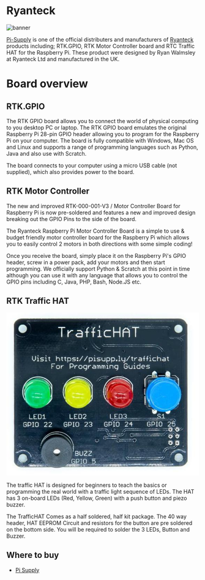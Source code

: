 # Ryanteck

![banner](https://user-images.githubusercontent.com/1878314/73882280-aeca3c80-4859-11ea-9294-81c5e7cc61a2.png)

[Pi-Supply](https://uk.pi-supply.com) is one of the official distributers and manufacturers of [Ryanteck](https://ryanteck.uk) products including; RTK.GPIO, RTK Motor Controller board and RTC Traffic HAT for the Raspberry Pi. These product were designed by Ryan Walmsley at Ryanteck Ltd and manufactured in the UK.

# Board overview

## RTK.GPIO



The RTK GPIO board allows you to connect the world of physical computing to you desktop PC or laptop. The RTK GPIO board emulates the original Raspberry Pi 28-pin GPIO header allowing you to program for the Raspberry Pi on your computer. The board is fully compatible with Windows, Mac OS and Linux and supports a range of programming languages such as Python, Java and also use with Scratch.

The board connects to your computer using a micro USB cable (not supplied), which also provides power to the board.

## RTK Motor Controller



The new and improved RTK-000-001-V3 / Motor Controller Board for Raspberry Pi is now pre-soldered and features a new and improved design breaking out the GPIO Pins to the side of the board.

The Ryanteck Raspberry Pi Motor Controller Board is a simple to use & budget friendly motor controller board for the Raspberry Pi which allows you to easily control 2 motors in both directions with some simple coding!

Once you receive the board, simply place it on the Raspberry Pi's GPIO header, screw in a power pack, add your motors and then start programming. We officially support Python & Scratch at this point in time although you can use it with any language that allows you to control the GPIO pins including C, Java, PHP, Bash, Node.JS etc.

## RTK Traffic HAT
![Traffichat](RTK%20Traffic%20HAT/img/Traffichat.jpg)



The traffic HAT is designed for beginners to teach the basics or programming the real world with a traffic light sequence of LEDs. The HAT has 3 on-board LEDs (Red, Yellow, Green) with a push button and piezo buzzer.

The TrafficHAT Comes as a half soldered, half kit package. The 40 way header, HAT EEPROM Circuit and resistors for the button are pre soldered on the bottom side. You will be required to solder the 3 LEDs, Button and Buzzer.

## Where to buy

* [Pi Supply](https://uk.pi-supply.com)
